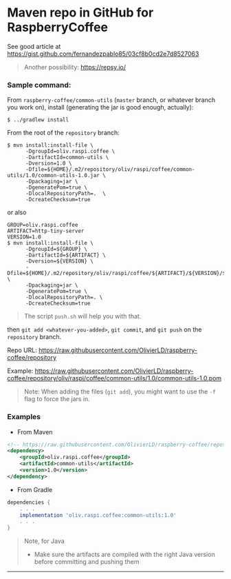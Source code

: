 # Maven repo in GitHub for RaspberryCoffee
See good article at <https://gist.github.com/fernandezpablo85/03cf8b0cd2e7d8527063>

> Another possibility: <https://repsy.io/>

### Sample command:

From `raspberry-coffee/common-utils` (`master` branch, or whatever branch you work on), install (generating the jar is good enough, actually):
```
$ ../gradlew install
```
From the root of the `repository` branch:
```
$ mvn install:install-file \
      -DgroupId=oliv.raspi.coffee \
      -DartifactId=common-utils \
      -Dversion=1.0 \
      -Dfile=${HOME}/.m2/repository/oliv/raspi/coffee/common-utils/1.0/common-utils-1.0.jar \
      -Dpackaging=jar \
      -DgeneratePom=true \
      -DlocalRepositoryPath=.  \
      -DcreateChecksum=true
```
or also
```
GROUP=oliv.raspi.coffee
ARTIFACT=http-tiny-server
VERSION=1.0
$ mvn install:install-file \
      -DgroupId=${GROUP} \
      -DartifactId=${ARTIFACT} \
      -Dversion=${VERSION} \
      -Dfile=${HOME}/.m2/repository/oliv/raspi/coffee/${ARTIFACT}/${VERSION}/${ARTIFACT}-${VERSION}.jar \
      -Dpackaging=jar \
      -DgeneratePom=true \
      -DlocalRepositoryPath=. \
      -DcreateChecksum=true
```
> The script `push.sh` will help you with that.

then `git add <whatever-you-added>`, `git commit`, and `git push` on the `repository` branch.

Repo URL: <https://raw.githubusercontent.com/OlivierLD/raspberry-coffee/repository>

Example: <https://raw.githubusercontent.com/OlivierLD/raspberry-coffee/repository/oliv/raspi/coffee/common-utils/1.0/common-utils-1.0.pom>

> Note: When adding the files (`git add`), you might want to use the `-f` flag to force the jars in.

### Examples
- From Maven
```xml
<!-- https://raw.githubusercontent.com/OlivierLD/raspberry-coffee/repository -->
<dependency>
    <groupId>oliv.raspi.coffee</groupId>
    <artifactId>common-utils</artifactId>
    <version>1.0</version>
</dependency>
```

- From Gradle
```groovy
dependencies {
    . . .
    implementation 'oliv.raspi.coffee:common-utils:1.0'
    . . .
}    
```

> Note, for Java
> - Make sure the artifacts are compiled with the right Java version before committing and pushing them

---
